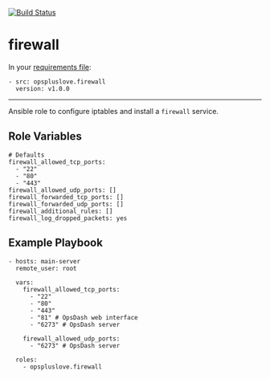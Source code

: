 [![Build Status](https://travis-ci.org/opspluslove/ansible-firewall.svg?branch=master)](https://travis-ci.org/opspluslove/ansible-firewall)

firewall
=========

In your [requirements file](https://galaxy.ansible.com/intro):

```
- src: opspluslove.firewall
  version: v1.0.0
```

----

Ansible role to configure iptables and install a `firewall` service.

Role Variables
--------------

```
# Defaults
firewall_allowed_tcp_ports:
  - "22"
  - "80"
  - "443"
firewall_allowed_udp_ports: []
firewall_forwarded_tcp_ports: []
firewall_forwarded_udp_ports: []
firewall_additional_rules: []
firewall_log_dropped_packets: yes
```

Example Playbook
----------------

```
- hosts: main-server
  remote_user: root

  vars:
    firewall_allowed_tcp_ports:
      - "22"
      - "80"
      - "443"
      - "81" # OpsDash web interface
      - "6273" # OpsDash server

    firewall_allowed_udp_ports:
      - "6273" # OpsDash server

  roles:
    - opspluslove.firewall
```
